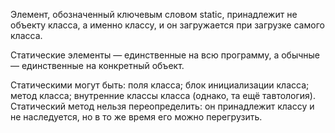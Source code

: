 Элемент, обозначенный ключевым словом static, принадлежит не объекту класса, а именно классу, и он загружается при загрузке самого класса.

Статические элементы — единственные на всю программу, а обычные — единственные на конкретный объект.

Статическими могут быть:
поля класса;
блок инициализации класса;
метод класса;
внутренние классы класса (однако, та ещё тавтология).
Статический метод нельзя переопределить: он принадлежит классу и не наследуется, но в то же время его можно перегрузить.